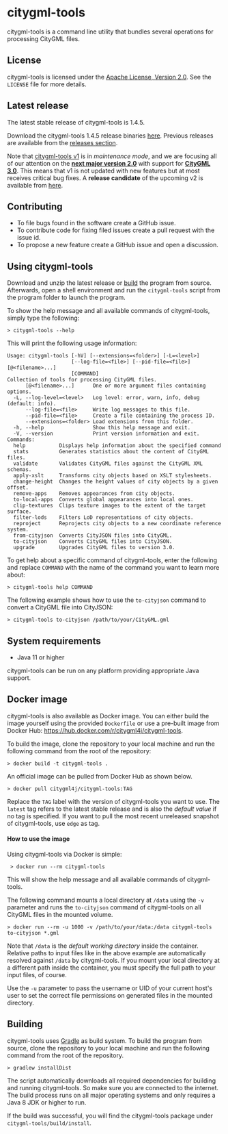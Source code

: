 # citygml-tools
citygml-tools is a command line utility that bundles several operations for processing CityGML files.

## License
citygml-tools is licensed under the [Apache License, Version 2.0](http://www.apache.org/licenses/LICENSE-2.0).
See the `LICENSE` file for more details.

## Latest release
The latest stable release of citygml-tools is 1.4.5.

Download the citygml-tools 1.4.5 release binaries
[here](https://github.com/citygml4j/citygml-tools/releases/download/v1.4.5/citygml-tools-1.4.5.zip). Previous releases
are available from the [releases section](https://github.com/citygml4j/citygml-tools/releases).

Note that [citygml-tools v1](https://github.com/citygml4j/citygml-tools/tree/v1) is in _maintenance mode_, and we
are focusing all of our attention on the [**next major version 2.0**](https://github.com/citygml4j/citygml-tools/releases/tag/v2.0.0-rc.1) with support for [**CityGML 3.0**](https://docs.ogc.org/is/20-010/20-010.html). This means that v1 is not
updated with new features but at most receives critical bug fixes. A **release candidate** of the
upcoming v2 is available from [here](https://github.com/citygml4j/citygml-tools/releases/tag/v2.0.0-rc.1).

## Contributing
* To file bugs found in the software create a GitHub issue.
* To contribute code for fixing filed issues create a pull request with the issue id.
* To propose a new feature create a GitHub issue and open a discussion.

## Using citygml-tools
Download and unzip the latest release or [build](https://github.com/citygml4j/citygml-tools#building) the program from
source. Afterwards, open a shell environment and run the `citygml-tools` script from the program folder to launch the
program.

To show the help message and all available commands of citygml-tools, simply type the following:

    > citygml-tools --help

This will print the following usage information:

```
Usage: citygml-tools [-hV] [--extensions=<folder>] [-L=<level>]
                     [--log-file=<file>] [--pid-file=<file>] [@<filename>...]
                     [COMMAND]
Collection of tools for processing CityGML files.
      [@<filename>...]      One or more argument files containing options.
  -L, --log-level=<level>   Log level: error, warn, info, debug (default: info).
      --log-file=<file>     Write log messages to this file.
      --pid-file=<file>     Create a file containing the process ID.
      --extensions=<folder> Load extensions from this folder.
  -h, --help                Show this help message and exit.
  -V, --version             Print version information and exit.
Commands:
  help           Displays help information about the specified command
  stats          Generates statistics about the content of CityGML files.
  validate       Validates CityGML files against the CityGML XML schemas.
  apply-xslt     Transforms city objects based on XSLT stylesheets.
  change-height  Changes the height values of city objects by a given offset.
  remove-apps    Removes appearances from city objects.
  to-local-apps  Converts global appearances into local ones.
  clip-textures  Clips texture images to the extent of the target surface.
  filter-lods    Filters LoD representations of city objects.
  reproject      Reprojects city objects to a new coordinate reference system.
  from-cityjson  Converts CityJSON files into CityGML.
  to-cityjson    Converts CityGML files into CityJSON.
  upgrade        Upgrades CityGML files to version 3.0.
```

To get help about a specific command of citygml-tools, enter the following and replace `COMMAND` with the name of
the command you want to learn more about:

    > citygml-tools help COMMAND

The following example shows how to use the `to-cityjson` command to convert a CityGML file into CityJSON:

    > citygml-tools to-cityjson /path/to/your/CityGML.gml

## System requirements
* Java 11 or higher

citygml-tools can be run on any platform providing appropriate Java support.

## Docker image
citygml-tools is also available as Docker image. You can either build the image yourself using the provided `Dockerfile`
or use a pre-built image from Docker Hub: https://hub.docker.com/r/citygml4j/citygml-tools.

To build the image, clone the repository to your local machine and run the following command from the root of the
repository:

    > docker build -t citygml-tools .

An official image can be pulled from Docker Hub as shown below.

    > docker pull citygml4j/citygml-tools:TAG

Replace the `TAG` label with the version of citygml-tools you want to use. The `latest` tag refers to the latest
stable release and is also the _default value_ if no tag is specified. If you want to pull the most recent unreleased
snapshot of citygml-tools, use `edge` as tag.

#### How to use the image
Using citygml-tools via Docker is simple:

     > docker run --rm citygml-tools

This will show the help message and all available commands of citygml-tools.

The following command mounts a local directory at `/data` using the `-v` parameter and runs the `to-cityjson` command
of citygml-tools on all CityGML files in the mounted volume.

    > docker run --rm -u 1000 -v /path/to/your/data:/data citygml-tools to-cityjson *.gml

Note that `/data` is the _default working directory_ inside the container. Relative paths to input files like
in the above example are automatically resolved against `/data` by citygml-tools. If you mount your local directory at
a different path inside the container, you must specify the full path to your input files, of course. 

Use the `-u` parameter to pass the username or UID of your current host's user to set the correct file permissions on
generated files in the mounted directory.

## Building
citygml-tools uses [Gradle](https://gradle.org/) as build system. To build the program from source, clone the
repository to your local machine and run the following command from the root of the repository.

    > gradlew installDist

The script automatically downloads all required dependencies for building and running citygml-tools. So make sure you
are connected to the internet. The build process runs on all major operating systems and only requires a Java 8 JDK or
higher to run.

If the build was successful, you will find the citygml-tools package under `citygml-tools/build/install`.
